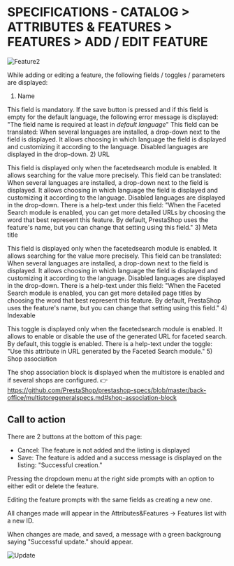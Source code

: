 # SPECIFICATIONS - CATALOG > ATTRIBUTES & FEATURES > FEATURES > ADD / EDIT FEATURE


![Feature2](../prestashop-specs/content/1.7/back-office/Feature2.png)


While adding or editing a feature, the following fields / toggles / parameters are displayed:


 1) Name
 
This field is mandatory. If the save button is pressed and if this field is empty for the default language, the following error message is displayed: "The field name is required at least in _default language_"
This field can be translated: When several languages are installed, a drop-down next to the field is displayed. It allows choosing in which language the field is displayed and customizing it according to the language. Disabled languages are displayed in the drop-down.
 2) URL 
 
This field is displayed only when the facetedsearch module is enabled. It allows searching for the value more precisely. 
This field can be translated: When several languages are installed, a drop-down next to the field is displayed. It allows choosing in which language the field is displayed and customizing it according to the language. Disabled languages are displayed in the drop-down.
There is a help-text under this field: "When the Faceted Search module is enabled, you can get more detailed URLs by choosing the word that best represent this feature. By default, PrestaShop uses the feature's name, but you can change that setting using this field."
 3) Meta title 
 
This field is displayed only when the facetedsearch module is enabled. It allows searching for the value more precisely. 
This field can be translated: When several languages are installed, a drop-down next to the field is displayed. It allows choosing in which language the field is displayed and customizing it according to the language. Disabled languages are displayed in the drop-down.
There is a help-text under this field: "When the Faceted Search module is enabled, you can get more detailed page titles by choosing the word that best represent this feature. By default, PrestaShop uses the feature's name, but you can change that setting using this field."
 4) Indexable 
 
This toggle is displayed only when the facetedsearch module is enabled. It allows to enable or disable the use of the generated URL for faceted search. By default, this toggle is enabled.
There is a help-text under the toggle: "Use this attribute in URL generated by the Faceted Search module."
 5) Shop association 
 
The shop association block is displayed when the multistore is enabled and if several shops are configured.
:point_right: https://github.com/PrestaShop/prestashop-specs/blob/master/back-office/multistoregeneralspecs.md#shop-association-block


 ## Call to action 
 There are 2 buttons at the bottom of this page: 
 - Cancel: The feature is not added and the listing is displayed
 - Save: The feature is added and a success message is displayed on the listing: "Successful creation."
 


 
 Pressing the dropdown menu at the right side prompts with an option to either edit or delete the feature.
 
 Editing the feature prompts with the same fields as creating a new one.
 
 All changes made will appear in the Attributes&Features -> Features list with a new ID.
 
 When changes are made, and saved, a message with a green backgroung saying "Successful update." should appear.
 
 ![Update](../prestashop-specs/content/1.7/back-office/Update.png)

